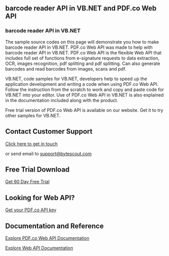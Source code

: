 ## barcode reader API in VB.NET and PDF.co Web API

### barcode reader API in VB.NET

The sample source codes on this page will demonstrate you how to make barcode reader API in VB.NET. PDF.co Web API was made to help with barcode reader API in VB.NET. PDF.co Web API is the flexible Web API that includes full set of functions from e-signature requests to data extraction, OCR, images recognition, pdf splitting and pdf splitting. Can also generate barcodes and read barcodes from images, scans and pdf.

VB.NET, code samples for VB.NET, developers help to speed up the application development and writing a code when using PDF.co Web API. Follow the instruction from the scratch to work and copy and paste code for VB.NET into your editor. Use of PDF.co Web API in VB.NET is also explained in the documentation included along with the product.

Free trial version of PDF.co Web API is available on our website. Get it to try other samples for VB.NET.

## Contact Customer Support

[Click here to get in touch](https://bytescout.zendesk.com/hc/en-us/requests/new?subject=PDF.co%20Web%20API%20Question)

or send email to [support@bytescout.com](mailto:support@bytescout.com?subject=PDF.co%20Web%20API%20Question) 

## Free Trial Download

[Get 60 Day Free Trial](https://bytescout.com/download/web-installer?utm_source=github-readme)

## Looking for Web API? 

[Get your PDF.co API key](https://pdf.co/documentation/api?utm_source=github-readme)

## Documentation and Reference

[Explore PDF.co Web API Documentation](https://bytescout.com/documentation/index.html?utm_source=github-readme)

[Explore Web API Documentation](https://pdf.co/documentation/api?utm_source=github-readme)